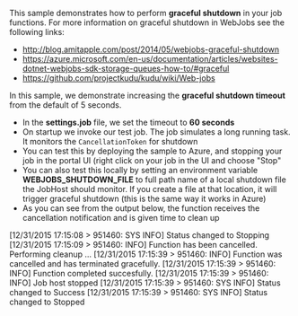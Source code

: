 This sample demonstrates how to perform **graceful shutdown** in your job functions. For more information on graceful shutdown in WebJobs see the following links:

* http://blog.amitapple.com/post/2014/05/webjobs-graceful-shutdown
* https://azure.microsoft.com/en-us/documentation/articles/websites-dotnet-webjobs-sdk-storage-queues-how-to/#graceful
* https://github.com/projectkudu/kudu/wiki/Web-jobs

In this sample, we demonstrate increasing the **graceful shutdown timeout** from the default of 5 seconds.

* In the **settings.job** file, we set the timeout to **60 seconds**
* On startup we invoke our test job. The job simulates a long running task. It monitors the `CancellationToken` for shutdown
* You can test this by deploying the sample to Azure, and stopping your job in the portal UI (right click on your job in the UI and choose "Stop"
* You can also test this locally by setting an environment variable **WEBJOBS_SHUTDOWN_FILE** to full path name of a local shutdown file the JobHost should monitor. If you create a file at that location, it will trigger graceful shutdown (this is the same way it works in Azure)
* As you can see from the output below, the function receives the cancellation notification and is given time to clean up

[12/31/2015 17:15:08 > 951460: SYS INFO] Status changed to Stopping
[12/31/2015 17:15:09 > 951460: INFO] Function has been cancelled. Performing cleanup ...
[12/31/2015 17:15:39 > 951460: INFO] Function was cancelled and has terminated gracefully.
[12/31/2015 17:15:39 > 951460: INFO] Function completed succesfully.
[12/31/2015 17:15:39 > 951460: INFO] Job host stopped
[12/31/2015 17:15:39 > 951460: SYS INFO] Status changed to Success
[12/31/2015 17:15:39 > 951460: SYS INFO] Status changed to Stopped

